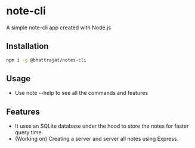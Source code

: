 # note-cli
A simple note-cli app created with Node.js

## Installation
```bash
npm i -g @bhattrajat/notes-cli 
```

## Usage
- Use note --help to see all the commands and features

## Features
- It uses an SQLite database under the hood to store the notes for faster query time.
- (Working on) Creating a server and server all notes using Express.
